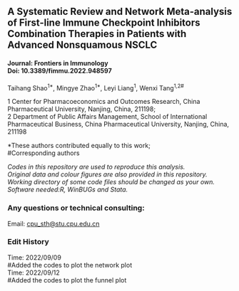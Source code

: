 ## A Systematic Review and Network Meta-analysis of First-line Immune Checkpoint Inhibitors Combination Therapies in Patients with Advanced Nonsquamous NSCLC

#### Journal: Frontiers in Immunology<br>Doi: 10.3389/fimmu.2022.948597

Taihang Shao<sup>1*</sup>, Mingye Zhao<sup>1*</sup>, Leyi Liang<sup>1</sup>, Wenxi Tang<sup>1,2#</sup>

1 Center for Pharmacoeconomics and Outcomes Research, China Pharmaceutical University, Nanjing, China, 211198; <br>
2 Department of Public Affairs Management, School of International Pharmaceutical Business, China Pharmaceutical University, Nanjing, China, 211198

*These authors contributed equally to this work; <br>
#Corresponding authors

*Codes in this repository are used to reproduce this analysis.*<br>
*Original data and colour figures are also provided in this repository.*<br>
*Working directory of some code files should be changed as your own.*<br>
*Software needed:R, WinBUGs and Stata.*

### Any questions or technical consulting:
Email: cpu_sth@stu.cpu.edu.cn

### Edit History
Time: 2022/09/09<br>
#Added the codes to plot the network plot<br>
Time: 2022/09/12<br>
#Added the codes to plot the funnel plot<br>
